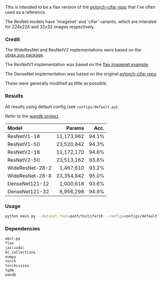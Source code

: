 This is intended to be a flax version of the [pytorch-cifar repo](https://github.com/kuangliu/pytorch-cifar) that I've often used as a reference.

The ResNet models have 'imagenet' and 'cifar' variants, which are intended for 224x224 and 32x32 images respectively.


### Credit

The WideResNet and ResNetV2 implementations were based on the [objax.zoo package](https://objax.readthedocs.io/en/latest/objax/zoo.html).

The ResNetV1 implementation was based on the [flax imagenet example](https://github.com/google/flax/tree/main/examples/imagenet).

The DenseNet implementation was based on the original [pytorch-cifar repo](https://github.com/kuangliu/pytorch-cifar).

These were generally modified as little as possible.


### Results

All results using default config (see `configs/default.py`).

Refer to the [wandb project](https://wandb.ai/jvlmdr/flax-cifar).

| Model | Params | Acc. |
| :--   |    --: |  --: |
| ResNetV1-18 | 11,173,962 | 94.1% |
| ResNetV1-50 | 23,520,842 | 94.3% |
| ResNetV2-18 | 11,172,170 | 94.6% |
| ResNetV2-50 | 23,513,162 | 93.6% |
| WideResNet-28-2 | 1,467,610 | 93.2% |
| WideResNet-28-8 | 23,354,842 | 95.0% |
| DenseNet121-12 | 1,000,618 | 93.6% |
| DenseNet121-32 | 6,956,298 | 94.9% |


### Usage

```bash
python main.py --dataset_root=path/to/cifar10 --config=configs/default.py --config.model.arch=resnet_v1_18
```


### Dependencies

```bash
absl-py
flax
jax[cuda]
ml_collections
numpy 
torch
torchvision
tqdm
wandb
```
